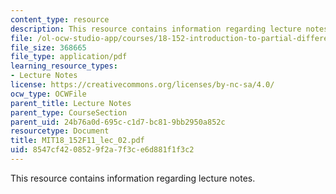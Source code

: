 ```yaml
---
content_type: resource
description: This resource contains information regarding lecture notes.
file: /ol-ocw-studio-app/courses/18-152-introduction-to-partial-differential-equations-fall-2011/8547cf4208529f2a7f3ce6d881f1f3c2_MIT18_152F11_lec_02.pdf
file_size: 368665
file_type: application/pdf
learning_resource_types:
- Lecture Notes
license: https://creativecommons.org/licenses/by-nc-sa/4.0/
ocw_type: OCWFile
parent_title: Lecture Notes
parent_type: CourseSection
parent_uid: 24b76a0d-695c-c1d7-bc81-9bb2950a852c
resourcetype: Document
title: MIT18_152F11_lec_02.pdf
uid: 8547cf42-0852-9f2a-7f3c-e6d881f1f3c2
---
```

This resource contains information regarding lecture notes.